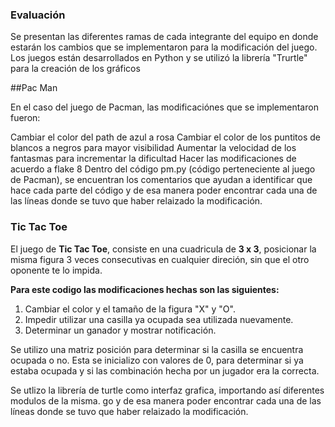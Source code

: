 ### Evaluación
Se presentan las diferentes ramas de cada integrante del equipo en donde estarán los cambios que se implementaron para la modificación del juego. Los juegos están desarrollados en Python y se utilizó la librería "Trurtle" para la creación de los gráficos

##Pac Man

En el caso del juego de Pacman, las modificaciónes que se implementaron fueron:

Cambiar el color del path de azul a rosa
Cambiar el color de los puntitos de blancos a negros para mayor visibilidad
Aumentar la velocidad de los fantasmas para incrementar la dificultad
Hacer las modificaciones de acuerdo a flake 8
Dentro del código pm.py (código perteneciente al juego de Pacman), se encuentran los comentarios que ayudan a identificar que hace cada parte del código y de esa manera poder encontrar cada una de las líneas donde se tuvo que haber relaizado la modificación.

### Tic Tac Toe

El juego de **Tic Tac Toe**, consiste en una cuadricula de **3 x 3**, posicionar la misma figura 3 veces consecutivas en cualquier direción, sin que el otro oponente te lo impida.

**Para este codigo las modificaciones hechas son las siguientes:**
1. Cambiar el color y el tamaño de la figura "X" y "O".
2. Impedir utilizar una casilla ya ocupada sea utilizada nuevamente.
3. Determinar un ganador y mostrar notificación.

Se utilizo una matriz posición para determinar si la casilla se encuentra ocupada o no. Esta se inicializo con valores de 0, para determinar si ya estaba ocupada y si las combinación hecha por un jugador era la correcta.

Se utlizo la librería de turtle como interfaz grafica, importando así diferentes modulos de la misma.
go y de esa manera poder encontrar cada una de las líneas donde se tuvo que haber relaizado la modificación.
